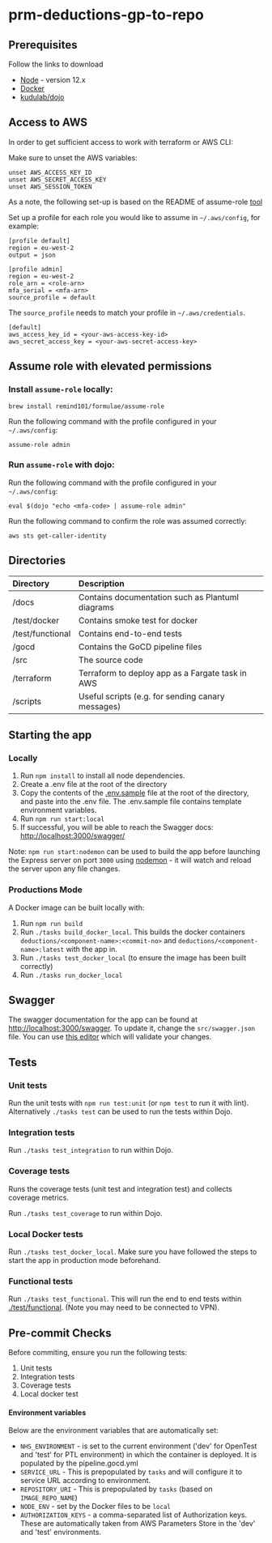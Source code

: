 # prm-deductions-gp-to-repo

## Prerequisites

Follow the links to download

- [Node](https://nodejs.org/en/download/package-manager/#nvm) - version 12.x
- [Docker](https://docs.docker.com/install/)
- [kudulab/dojo](https://github.com/kudulab/dojo#installation)


## Access to AWS

In order to get sufficient access to work with terraform or AWS CLI:

Make sure to unset the AWS variables:
```
unset AWS_ACCESS_KEY_ID
unset AWS_SECRET_ACCESS_KEY
unset AWS_SESSION_TOKEN
```

As a note, the following set-up is based on the README of assume-role [tool](https://github.com/remind101/assume-role)

Set up a profile for each role you would like to assume in `~/.aws/config`, for example:

```
[profile default]
region = eu-west-2
output = json

[profile admin]
region = eu-west-2
role_arn = <role-arn>
mfa_serial = <mfa-arn>
source_profile = default
```

The `source_profile` needs to match your profile in `~/.aws/credentials`.
```
[default]
aws_access_key_id = <your-aws-access-key-id>
aws_secret_access_key = <your-aws-secret-access-key>
```

## Assume role with elevated permissions 

### Install `assume-role` locally:
`brew install remind101/formulae/assume-role`

Run the following command with the profile configured in your `~/.aws/config`:

`assume-role admin`

### Run `assume-role` with dojo:
Run the following command with the profile configured in your `~/.aws/config`:

`eval $(dojo "echo <mfa-code> | assume-role admin"`

Run the following command to confirm the role was assumed correctly:

`aws sts get-caller-identity`


## Directories

| Directory         | Description                                       |
| :---------------- | :------------------------------------------------ |
| /docs             | Contains documentation such as Plantuml diagrams  |
| /test/docker      | Contains smoke test for docker                    |
| /test/functional  | Contains end-to-end tests                         |
| /gocd             | Contains the GoCD pipeline files                   |
| /src              | The source code                                   |
| /terraform        | Terraform to deploy app as a Fargate task in AWS  |
| /scripts          | Useful scripts (e.g. for sending canary messages) |


## Starting the app

### Locally

1. Run `npm install` to install all node dependencies.
2. Create a .env file at the root of the directory
3. Copy the contents of the [.env.sample](./.env.sample) file at the root of the directory, and paste into the .env file. The .env.sample file contains template environment variables.
4. Run `npm run start:local`
5. If successful, you will be able to reach the Swagger docs: [http://localhost:3000/swagger/](http://localhost:3000/swagger/)

Note: `npm run start:nodemon` can be used to build the app before launching the Express server on port `3000` using [nodemon](https://www.npmjs.com/package/nodemon) - it will watch and reload the server upon any file changes.

### Productions Mode

A Docker image can be built locally with:

1. Run `npm run build`
2. Run `./tasks build_docker_local`. This builds the docker containers `deductions/<component-name>:<commit-no>` and `deductions/<component-name>:latest` with the app in.
3. Run `./tasks test_docker_local` (to ensure the image has been built correctly)
4. Run `./tasks run_docker_local`

## Swagger

The swagger documentation for the app can be found at [http://localhost:3000/swagger](http://localhost:3000/swagger). To update it, change the
`src/swagger.json` file. You can use [this editor](https://editor.swagger.io/) which will validate your changes.

## Tests

### Unit tests

Run the unit tests with `npm run test:unit` (or `npm test` to run it with lint). Alternatively `./tasks test` can be used to run the tests within Dojo.

### Integration tests

Run `./tasks test_integration` to run within Dojo.

### Coverage tests

Runs the coverage tests (unit test and integration test) and collects coverage metrics.

Run `./tasks test_coverage` to run within Dojo.

### Local Docker tests

Run `./tasks test_docker_local`. Make sure you have followed the steps to start the app in production mode beforehand.

### Functional tests

Run `./tasks test_functional`. This will run the end to end tests within [./test/functional](./test/functional). (Note you may need to be connected to VPN).

## Pre-commit Checks

Before commiting, ensure you run the following tests:

1. Unit tests
2. Integration tests
3. Coverage tests
4. Local docker test

#### Environment variables

Below are the environment variables that are automatically set:

- `NHS_ENVIRONMENT` - is set to the current environment ('dev' for OpenTest and 'test' for PTL environment) in which the container is deployed. It is populated by the pipeline.gocd.yml
- `SERVICE_URL` - This is prepopulated by `tasks` and will configure it to service URL according to environment.
- `REPOSITORY_URI` - This is prepopulated by `tasks` (based on `IMAGE_REPO_NAME`)
- `NODE_ENV` - set by the Docker files to be `local`
- `AUTHORIZATION_KEYS` - a comma-separated list of Authorization keys. These are automatically taken from AWS Parameters Store in the 'dev' and 'test' environments.